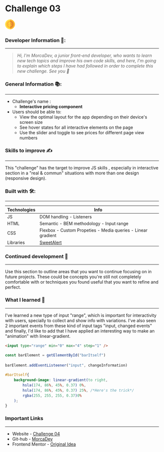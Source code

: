 # Challenge 03  

![coin](https://github.com/MorcaDev/Challenge04/blob/master/Assets/icon.png)

### Developer Information 👋:
___
>*Hi, I'm MorcaDev, a junior front-end developer, who wants to learn new tech topics and improve his own code skills, and here, I'm going to explain which steps I have had followed in order to complete this new challenge.*
*See you 🤙*

### General Information 📚:
___
- Challenge's name : 
    -   **Interactive pricing component**
-  Users should be able to:
    -   View the optimal layout for the app depending on their device's screen size
    -   See hover states for all interactive elements on the page
    -   Use the slider and toggle to see prices for different page view numbers


### Skills to improve ✍
___
This "challenge" has the target to improve JS skills , especially in interactive section in a "real & commun" situations with more than one design (responsive design).

### Built with 🛠:
___
| Technologies | Info |
| ------ | ------ |
| JS | DOM handling - Listeners |
| HTML | Semantic - BEM methodology - Input range |
| CSS | Flexbox - Custom Propeties - Media queries - Linear gradient |
| Libraries | [SweetAlert](https://sweetalert.js.org "SweetAlert") |

### Continued development 🚀
___
Use this section to outline areas that you want to continue focusing on in future projects. These could be concepts you're still not completely comfortable with or techniques you found useful that you want to refine and perfect.

### What I learned 🧐
___
I've learned a new type of input "range", which is important for interactivity with users, specially to collect and show info with variations. I've also seen 2 important events from these kind of input tags "input, changed events" and finally, I'd like to add that I have applied an interesting way to make an "animation" with linear-gradient.

```html
<input type="range" min="0" max="4" step="1" />
```

```js
const barElement = getElementById("barItself")

barElement.addEventListeener("input", changeInformation)
```

```css
#barItself{
    background-image: linear-gradient(to right, 
        hsla(174, 86%, 45%, 0.37) 0%, 
        hsla(174, 86%, 45%, 0.37) 25%, /*Here's the trick*/
        rgba(255, 255, 255, 0.37)0%
    );
}
```

### Important Links
___
- Website - [Challenge 04](https://morcadev.github.io/Challenge04/)
- Git-hub - [MorcaDev](https://github.com/MorcaDev)
- Frontend Mentor - [Original Idea](https://www.frontendmentor.io/challenges/interactive-pricing-component-t0m8PIyY8)
